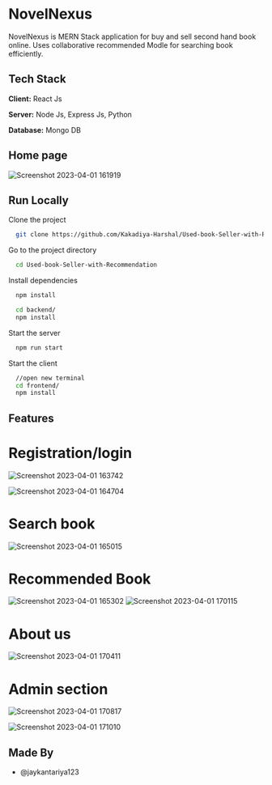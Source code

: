 
# NovelNexus

NovelNexus is MERN Stack application for buy and sell second hand book online. Uses collaborative recommended Modle for searching book efficiently.


## Tech Stack

**Client:** React Js

**Server:** Node Js, Express Js, Python

**Database:** Mongo DB


## Home page

![Screenshot 2023-04-01 161919](https://user-images.githubusercontent.com/113932440/229284578-68538a5c-91e3-4c98-b3d8-402b754f207a.png)


## Run Locally

Clone the project

```bash
  git clone https://github.com/Kakadiya-Harshal/Used-book-Seller-with-Recommendation
```

Go to the project directory

```bash
  cd Used-book-Seller-with-Recommendation
```

Install dependencies

```bash
  npm install
```
```bash
  cd backend/
  npm install
```

Start the server

```bash
  npm run start
```
Start the client

```bash
  //open new terminal
  cd frontend/
  npm install
```

## Features

# Registration/login

![Screenshot 2023-04-01 163742](https://user-images.githubusercontent.com/113932440/229285270-bd26a98b-5f12-4be4-bcf9-a9a1355c00ad.png)

![Screenshot 2023-04-01 164704](https://user-images.githubusercontent.com/113932440/229285660-094c13ab-0b1f-408b-a403-ad7c096353ef.png)

# Search book 

![Screenshot 2023-04-01 165015](https://user-images.githubusercontent.com/113932440/229285769-9153d2f6-d202-41d8-8c55-fe5eeec4948f.png)

# Recommended Book 

![Screenshot 2023-04-01 165302](https://user-images.githubusercontent.com/113932440/229285912-cb230a57-b8b0-4a86-a7ae-a092f72f4544.png)
![Screenshot 2023-04-01 170115](https://user-images.githubusercontent.com/113932440/229286275-6b76ce71-eb7f-41f9-a130-805ab53ff30a.png)

# About us

![Screenshot 2023-04-01 170411](https://user-images.githubusercontent.com/113932440/229286368-b88c7349-177a-4eea-a44c-586b159fae11.png)

# Admin section

![Screenshot 2023-04-01 170817](https://user-images.githubusercontent.com/113932440/229286505-44cc8e48-58a9-49b1-aa76-a09bf6dbb633.png)

![Screenshot 2023-04-01 171010](https://user-images.githubusercontent.com/113932440/229286586-b7fe0b36-6e55-4b7b-96fd-e7e0838b7f18.png)

## Made By

- @jaykantariya123












